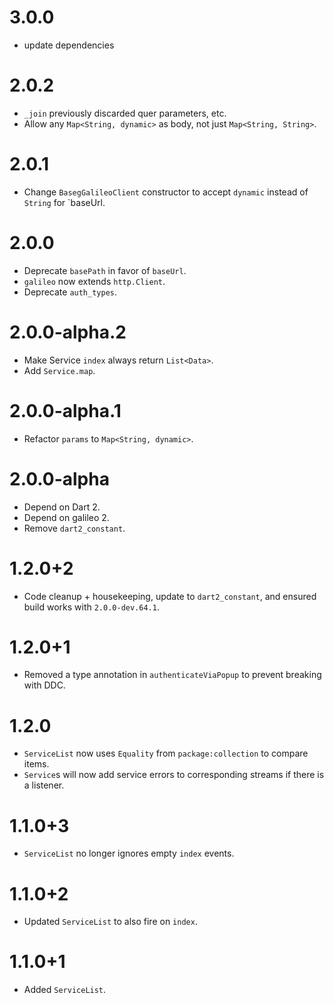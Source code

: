 # 3.0.0

- update dependencies

# 2.0.2
* `_join` previously discarded quer parameters, etc.
* Allow any `Map<String, dynamic>` as body, not just `Map<String, String>`.

# 2.0.1
* Change `BasegGalileoClient` constructor to accept `dynamic` instead of `String` for `baseUrl.

# 2.0.0
* Deprecate `basePath` in favor of `baseUrl`.
* `galileo` now extends `http.Client`.
* Deprecate `auth_types`.

# 2.0.0-alpha.2
* Make Service `index` always return `List<Data>`.
* Add `Service.map`.

# 2.0.0-alpha.1
* Refactor `params` to `Map<String, dynamic>`.

# 2.0.0-alpha
* Depend on Dart 2.
* Depend on galileo 2.
* Remove `dart2_constant`.

# 1.2.0+2
* Code cleanup + housekeeping, update to `dart2_constant`, and
ensured build works with `2.0.0-dev.64.1`.

# 1.2.0+1
* Removed a type annotation in `authenticateViaPopup` to prevent breaking with DDC.

# 1.2.0
* `ServiceList` now uses `Equality` from `package:collection` to compare items.
* `Service`s will now add service errors to corresponding streams if there is a listener.

# 1.1.0+3
* `ServiceList` no longer ignores empty `index` events.

# 1.1.0+2
* Updated `ServiceList` to also fire on `index`.

# 1.1.0+1
* Added `ServiceList`.
